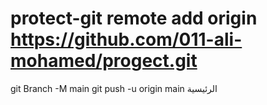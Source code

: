 # protect-git remote add origin https://github.com/011-ali-mohamed/progect.git
 git Branch -M main 
git push -u origin main الرئيسية
